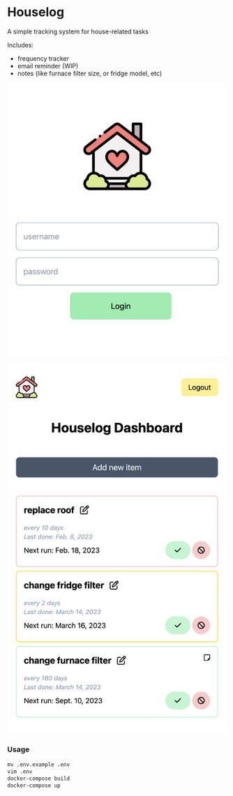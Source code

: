 # Houselog

A simple tracking system for house-related tasks

Includes:
- frequency tracker
- email reminder (WIP)
- notes (like furnace filter size, or fridge model, etc)

![login](docs/images/login.png)

![dashboard](docs/images/dashboard.png)

### Usage

```
mv .env.example .env
vim .env
docker-compose build
docker-compose up
```
